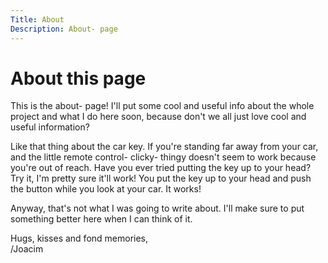 ```yaml
---
Title: About
Description: About- page
---
```


About this page
==========================

This is the about- page! I'll put some cool and useful info about the whole project and what I do here soon, because don't we all just love cool and useful information?     

Like that thing about the car key. 
If you're standing far away from your car, and the little remote control- clicky- thingy doesn't seem to work because you're out of reach. Have you ever tried putting the key up to your head? Try it, I'm pretty sure it'll work! You put the key up to your head and push the button while you look at your car. It works!  

Anyway, that's not what I was going to write about. I'll make sure to put something better here when I can think of it.
    
     


Hugs, kisses and fond memories,    
/Joacim

